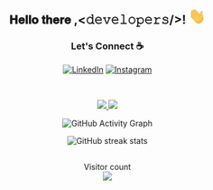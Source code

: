 <div align="center">
<h2> 𝐇𝐞𝐥𝐥𝐨 𝐭𝐡𝐞𝐫𝐞 ,<𝚍𝚎𝚟𝚎𝚕𝚘𝚙𝚎𝚛𝚜/>! <img src="https://github.com/ABSphreak/ABSphreak/blob/master/gifs/Hi.gif" width="30px"></h2>
</div>

<div align="center">

  ### Let's Connect :coffee:
<p align="center">
	<a href="https://www.linkedin.com/in/umeshpawar08/"><img src="https://img.icons8.com/color/2x/linkedin-circled--v2.gif" alt="LinkedIn"/></a>
	<a href="https://www.instagram.com/umeshpawar._/"><img src="https://img.icons8.com/color/2x/instagram-new.png" alt="Instagram"/></a>
</p>
	
<br />

<!--
[![GitHub stats](https://github-readme-stats.vercel.app/api?username=amandewatnitrr&count_private=true&show_icons=true&theme=algolia&&include_all_commits=true)](https://github.com/amandewatnitrr/github-readme-stats-1)    [![Top Langs](https://github-readme-stats.vercel.app/api/top-langs/?username=amandewatnitrr)](https://github.com/amandewatnitrr/github-readme-stats-1)-->
<p align="center">
  <a href="https://github.com/ram123-debug">
    <img height="180em" src="https://github-readme-stats.vercel.app/api?username=up-the-dev&count_private=true&show_icons=true&theme=algolia&&include_all_commits=true"/>
    <img height="180em" src="https://github-readme-stats-eight-theta.vercel.app/api/top-langs/?username=up-the-dev&count_private=true&hide=Makefile&layout=compact&langs_count=10&theme=algolia"/>
  </a>
</p>
	
![GitHub Activity Graph](https://activity-graph.herokuapp.com/graph?username=up-the-dev)  

![GitHub streak stats](https://github-readme-streak-stats.herokuapp.com/?user=up-the-dev) 

##
<p align="center"> 
  Visitor count<br>
  <img src="https://profile-counter.glitch.me/up-the-dev/count.svg" />
</p>
